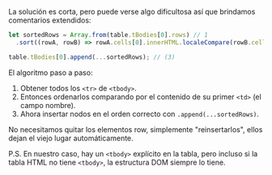 La solución es corta, pero puede verse algo dificultosa así que brindamos comentarios extendidos:

```js
let sortedRows = Array.from(table.tBodies[0].rows) // 1
  .sort((rowA, rowB) => rowA.cells[0].innerHTML.localeCompare(rowB.cells[0].innerHTML));

table.tBodies[0].append(...sortedRows); // (3)
```

El algoritmo paso a paso:

1. Obtener todos los `<tr>` de `<tbody>`.
2. Entonces ordenarlos comparando por el contenido de su primer `<td>` (el campo nombre).
3. Ahora insertar nodos en el orden correcto con `.append(...sortedRows)`.

No necesitamos quitar los elementos row, simplemente "reinsertarlos", ellos dejan el viejo lugar automáticamente.

P.S. En nuestro caso, hay un `<tbody>` explícito en la tabla, pero incluso si la tabla HTML no tiene `<tbody>`, la estructura DOM siempre lo tiene.
